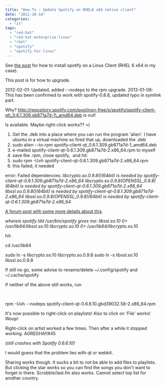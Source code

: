 ```yaml
---
title: "How-To : Update Spotify on RHEL6 x64 native client"
date: "2011-10-14"
categories: 
  - "it"
tags: 
  - "red-hat"
  - "red-hat-enterprise-linux"
  - "rhel"
  - "spotify"
  - "spotify-for-linux"
---
```


See [the post](http://www.guldmyr.com/blog/how-to-install-spotify-on-rhel6-x64-native-client/ "how-to-install-spotify-on-rhel6-x64-native-client/") for how to install spotify on a Linux Client (RHEL 6 x64 in my case).

This post is for how to upgrade.

2012-02-01: Updated, added --nodeps to the rpm upgrade. 2013-01-08: This has been confirmed to work with spotify-0.8.8, updated typo in symlink part.

Why? http://repository.spotify.com/pool/non-free/s/spotify/spotify-client-qt\_0.6.1.309.gb871a7d-1\_amd64.deb is out!

Is available. Maybe right-click works?? =)

1. Get the .deb into a place where you can run the program 'alien'. I have ubuntu in a virtual machine so fired that up, downloaded the .deb
2. sudo alien --to-rpm spotify-client-qt\_0.6.1.309.gb871a7d-1\_amd64.deb
3. e-mailed spotify-client-qt-0.6.1.309.gb871a7d-2.x86\_64.rpm to myself
4. save the .rpm, close spotify,  and hit:
5. sudo rpm -Uvh spotify-client-qt-0.6.1.309.gb871a7d-2.x86\_64.rpm
6. this failed, it needed

error: Failed dependencies: _libcrypto.so.0.9.8()(64bit) is needed by spotify-client-qt-0.6.1.309.gb871a7d-2.x86\_64 libcrypto.so.0.9.8(OPENSSL\_0.9.8)(64bit) is needed by spotify-client-qt-0.6.1.309.gb871a7d-2.x86\_64 libssl.so.0.9.8()(64bit) is needed by spotify-client-qt-0.6.1.309.gb871a7d-2.x86\_64 libssl.so.0.9.8(OPENSSL\_0.9.8)(64bit) is needed by spotify-client-qt-0.6.1.309.gb871a7d-2.x86\_64_

[A forum post with some more details about this](http://forums.fedoraforum.org/showthread.php?t=270230 "on fedoraforum.org").

_whereis spotify ldd /usr/bin/spotify gives me: libssl.so.10 0> /usr/lib64/libssl.so.10 libcrypto.so.10 0> /usr/lib64/libcrypto.so.10_

hit:

cd /usr/lib64 

sudo ln -s libcrypto.so.10 libcrypto.so.0.9.8 sudo ln -s libssl.so.10 libssl.so.0.9.8

If still no go, some advise to rename/delete ~/.config/spotify and ~/.cache/spotify

If neither of the above still works, run

 

rpm -Uvh --nodeps spotify-client-qt-0.6.6.10.gbd39032.58-2.x86\_64.rpm

It's now possible to right-click on playlists! Also to click on 'File' works! Woop!

Right-click on artist worked a few times. Then after a while it stopped working. AGREGHA!!#45

_(still crashes with Spotify 0.6.6.10)_

I would guess that the problem lies with qt or webkit.

Sharing works though. It sucks a bit to not be able to add files to playlists. But clicking the star works so you can find the songs you don't want to forget in there. Scrobble/last.fm also works. Cannot select top list for another country.
